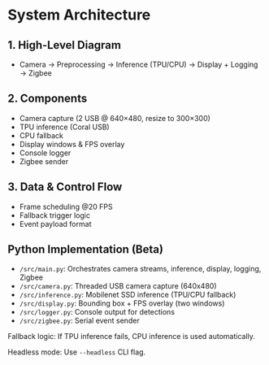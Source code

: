 # System Architecture

## 1. High‑Level Diagram
- Camera → Preprocessing → Inference (TPU/CPU) → Display + Logging → Zigbee

## 2. Components
- Camera capture (2 USB @ 640×480, resize to 300×300)  
- TPU inference (Coral USB)  
- CPU fallback  
- Display windows & FPS overlay  
- Console logger  
- Zigbee sender

## 3. Data & Control Flow
- Frame scheduling @20 FPS  
- Fallback trigger logic  
- Event payload format

## Python Implementation (Beta)

- `/src/main.py`: Orchestrates camera streams, inference, display, logging, Zigbee
- `/src/camera.py`: Threaded USB camera capture (640x480)
- `/src/inference.py`: Mobilenet SSD inference (TPU/CPU fallback)
- `/src/display.py`: Bounding box + FPS overlay (two windows)
- `/src/logger.py`: Console output for detections
- `/src/zigbee.py`: Serial event sender

Fallback logic: If TPU inference fails, CPU inference is used automatically.

Headless mode: Use `--headless` CLI flag.